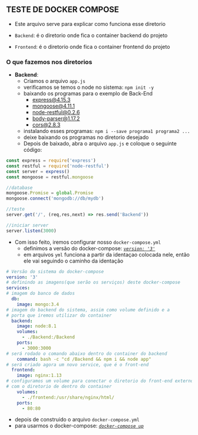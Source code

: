 ## TESTE DE DOCKER COMPOSE

* Este arquivo serve para explicar como funciona esse diretorio

* `Backend`: é o diretorio onde fica o container backend do projeto
* `Frontend`: é o diretorio onde fica o container frontend do projeto

### O que fazemos nos diretorios
* **Backend**: 
    * Criamos o arquivo `app.js`
    * verificamos se temos o node no sistema: `npm init -y`
    * baixando os programas para o exemplo de Back-End
        * express@4.15.3
        * mongoose@4.11.1
        * node-restful@0.2.6
        * body-parser@1.17.2
        * cors@2.8.3
    * instalando esses programas: `npm i --save programa1 programa2 ...`
    * deixe baixando os programas no diretorio desejado
    * Depois de baixado, abra o arquivo `app.js` e coloque o seguinte código:
```javascript
const express = require('express')
const restful = require('node-restful')
const server = express()
const mongoose = restful.mongoose

//database
mongoose.Promise = global.Promise
mongoose.connect('mongodb://db/mydb')

//teste 
server.get('/', (req,res,next) => res.send('Backend'))

//iniciar server
server.listen(3000)
```
* Com isso feito, iremos  configurar nosso `docker-compose.yml`
    * definimos a versão do docker-compose: [_`version: '3'`_]()
    * em arquivos `yml` funciona a partir da identaçao colocada nele, então ele vai seguindo o caminho da identação
```yml
# Versão do sistema do docker-compose
version: '3'
# definindo as imagens(que serão os serviços) deste docker-compose
services:
# imagem do banco de dados
  db:
    image: mongo:3.4
# imagem do backend do sistema, assim como volume definido e a
# porta que iremos utilizar do container
  backend:
    image: node:8.1
    volumes:
      - ./Backend:/Backend
    ports:
      - 3000:3000
# será rodado o comando abaixo dentro do container do backend
    command: bash -c "cd /Backend && npm i && node app"
# será criado agora um novo service, que é o front-end
  frontend:
    image: nginx:1.13
# configuramos um volume para conectar o diretorio do front-end externo
# com o diretorio de dentro do container
    volumes: 
      - ./frontend:/usr/share/nginx/html/
    ports:
      - 80:80
```
* depois de construido o arquivo `docker-compose.yml`
* para usarmos o docker-compose: [_`docker-compose up`_]()